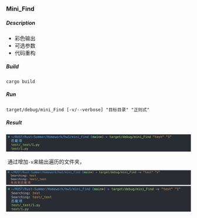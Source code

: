 ### Mini_Find

##### Description

* 彩色输出
* 可选参数
* 代码重构

##### Build

```shell
cargo build
```

##### Run

```shell
target/debug/mini_Find [-v/--verbose] "目标目录" "正则式"
```

##### Result

<img src="../Image/2.png" alt="hw1_1" style="zoom:50%;" />

​	通过增加`-v`来输出遍历的文件夹，

<img src="../Image/3.png" alt="hw1_1" style="zoom:50%;" />

<img src="../Image/hw1_1.png" alt="hw1_1" style="zoom:50%;" />